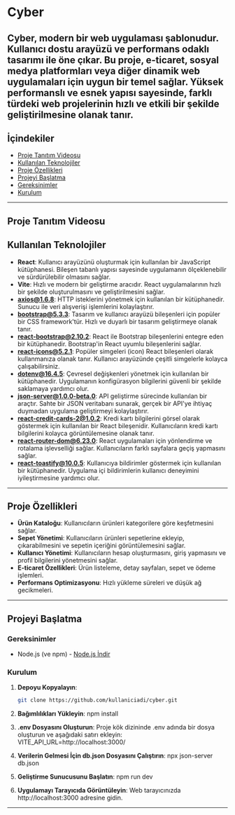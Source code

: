 # Cyber

Cyber, modern bir web uygulaması şablonudur. Kullanıcı dostu arayüzü ve performans odaklı tasarımı ile öne çıkar. Bu proje, e-ticaret, sosyal medya platformları veya diğer dinamik web uygulamaları için uygun bir temel sağlar. Yüksek performanslı ve esnek yapısı sayesinde, farklı türdeki web projelerinin hızlı ve etkili bir şekilde geliştirilmesine olanak tanır.
---

## İçindekiler
- [Proje Tanıtım Videosu](#proje-tanıtım-videosu)
- [Kullanılan Teknolojiler](#kullanilan-teknolojiler)
- [Proje Özellikleri](#proje-ozellikleri)
- [Projeyi Başlatma](#projeyi-baslatma)
- [Gereksinimler](#gereksinimler)
- [Kurulum](#kurulum)
---

## Proje Tanıtım Videosu



## Kullanılan Teknolojiler

- **React**: Kullanıcı arayüzünü oluşturmak için kullanılan bir JavaScript kütüphanesi. Bileşen tabanlı yapısı sayesinde uygulamanın ölçeklenebilir ve sürdürülebilir olmasını sağlar.
- **Vite**: Hızlı ve modern bir geliştirme aracıdır. React uygulamalarının hızlı bir şekilde oluşturulmasını ve geliştirilmesini sağlar.
- **axios@1.6.8**: HTTP isteklerini yönetmek için kullanılan bir kütüphanedir. Sunucu ile veri alışverişi işlemlerini kolaylaştırır.
- **bootstrap@5.3.3**: Tasarım ve kullanıcı arayüzü bileşenleri için popüler bir CSS framework'tür. Hızlı ve duyarlı bir tasarım geliştirmeye olanak tanır.
- **react-bootstrap@2.10.2**: React ile Bootstrap bileşenlerini entegre eden bir kütüphanedir. Bootstrap'in React uyumlu bileşenlerini sağlar.
- **react-icons@5.2.1**: Popüler simgeleri (icon) React bileşenleri olarak kullanmanıza olanak tanır. Kullanıcı arayüzünde çeşitli simgelerle kolayca çalışabilirsiniz.
- **dotenv@16.4.5**: Çevresel değişkenleri yönetmek için kullanılan bir kütüphanedir. Uygulamanın konfigürasyon bilgilerini güvenli bir şekilde saklamaya yardımcı olur.
- **json-server@1.0.0-beta.0**: API geliştirme sürecinde kullanılan bir araçtır. Sahte bir JSON veritabanı sunarak, gerçek bir API'ye ihtiyaç duymadan uygulama geliştirmeyi kolaylaştırır.
- **react-credit-cards-2@1.0.2**: Kredi kartı bilgilerini görsel olarak göstermek için kullanılan bir React bileşenidir. Kullanıcıların kredi kartı bilgilerini kolayca görüntülemesine olanak tanır.
- **react-router-dom@6.23.0**: React uygulamaları için yönlendirme ve rotalama işlevselliği sağlar. Kullanıcıların farklı sayfalara geçiş yapmasını sağlar.
- **react-toastify@10.0.5**: Kullanıcıya bildirimler göstermek için kullanılan bir kütüphanedir. Uygulama içi bildirimlerin kullanıcı deneyimini iyileştirmesine yardımcı olur.
---

## Proje Özellikleri

- **Ürün Kataloğu**: Kullanıcıların ürünleri kategorilere göre keşfetmesini sağlar.
- **Sepet Yönetimi**: Kullanıcıların ürünleri sepetlerine ekleyip, çıkarabilmesini ve sepetin içeriğini görüntülemesini sağlar.
- **Kullanıcı Yönetimi**: Kullanıcıların hesap oluşturmasını, giriş yapmasını ve profil bilgilerini yönetmesini sağlar.
- **E-ticaret Özellikleri**: Ürün listeleme, detay sayfaları, sepet ve ödeme işlemleri.
- **Performans Optimizasyonu**: Hızlı yükleme süreleri ve düşük ağ gecikmeleri.
---

## Projeyi Başlatma

### Gereksinimler

- Node.js (ve npm) - [Node.js İndir](https://nodejs.org/)

### Kurulum

1. **Depoyu Kopyalayın**:
   ```bash
   git clone https://github.com/kullaniciadi/cyber.git
   
2. **Bağımlılıkları Yükleyin**:
npm install

3. **.env Dosyasını Oluşturun**:
Proje kök dizininde .env adında bir dosya oluşturun ve aşağıdaki satırı ekleyin:
VITE_API_URL=http://localhost:3000/

4. **Verilerin Gelmesi İçin db.json Dosyasını Çalıştırın**:
npx json-server db.json

5. **Geliştirme Sunucusunu Başlatın**:
npm run dev

6. **Uygulamayı Tarayıcıda Görüntüleyin**:
Web tarayıcınızda http://localhost:3000 adresine gidin.
---
